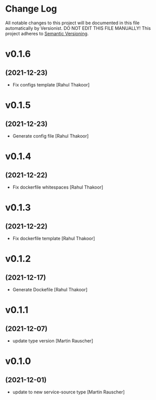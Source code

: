 # Change Log

All notable changes to this project will be documented in this file
automatically by Versionist. DO NOT EDIT THIS FILE MANUALLY!
This project adheres to [Semantic Versioning](http://semver.org/).

# v0.1.6
## (2021-12-23)

* Fix configs template [Rahul Thakoor]

# v0.1.5
## (2021-12-23)

* Generate config file [Rahul Thakoor]

# v0.1.4
## (2021-12-22)

* Fix dockerfile whitespaces [Rahul Thakoor]

# v0.1.3
## (2021-12-22)

* Fix dockerfile template [Rahul Thakoor]

# v0.1.2
## (2021-12-17)

* Generate Dockefile [Rahul Thakoor]

# v0.1.1
## (2021-12-07)

* update type version [Martin Rauscher]

# v0.1.0
## (2021-12-01)

* update to new service-source type [Martin Rauscher]
